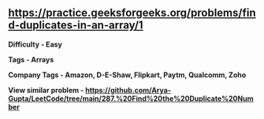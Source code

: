 ## https://practice.geeksforgeeks.org/problems/find-duplicates-in-an-array/1

**Difficulty - Easy**

**Tags - Arrays**

**Company Tags - Amazon, D-E-Shaw, Flipkart, Paytm, Qualcomm, Zoho**

**View similar problem - https://github.com/Arya-Gupta/LeetCode/tree/main/287.%20Find%20the%20Duplicate%20Number**

